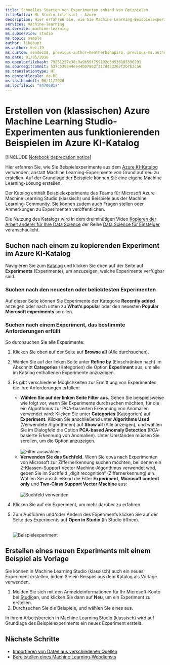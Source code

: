 ```yaml
---
title: Schnelles Starten von Experimenten anhand von Beispielen
titleSuffix: ML Studio (classic) - Azure
description: Hier erfahren Sie, wie Sie Machine Learning-Beispielexperimente verwenden, um mit dem Azure KI-Katalog und Azure Machine Learning Studio (klassisch) neue Experimente zu erstellen.
services: machine-learning
ms.service: machine-learning
ms.subservice: studio
ms.topic: sample
author: likebupt
ms.author: keli19
ms.custom: seodec18, previous-author=heatherbshapiro, previous-ms.author=hshapiro
ms.date: 01/05/2018
ms.openlocfilehash: 79251257e38c9a9b59f759192d3d536185396291
ms.sourcegitcommit: 537c539344ee44b07862f317d453267f2b7b2ca6
ms.translationtype: HT
ms.contentlocale: de-DE
ms.lasthandoff: 06/11/2020
ms.locfileid: "84706017"
---
```

# <a name="create-azure-machine-learning-studio-classic-experiments-from-working-examples-in-azure-ai-gallery"></a>Erstellen von (klassischen) Azure Machine Learning Studio-Experimenten aus funktionierenden Beispielen im Azure KI-Katalog

[!INCLUDE [Notebook deprecation notice](../../../includes/aml-studio-notebook-notice.md)]

Hier erfahren Sie, wie Sie Beispielexperimente aus dem [Azure KI-Katalog](https://gallery.azure.ai/) verwenden, anstatt Machine Learning-Experimente von Grund auf neu zu erstellen. Auf der Grundlage der Beispiele können Sie eine eigene Machine Learning-Lösung erstellen.

Der Katalog enthält Beispielexperimente des Teams für Microsoft Azure Machine Learning Studio (klassisch) und Beispiele aus der Machine Learning-Community. Sie können zudem auch Fragen stellen oder Anmerkungen zu Experimenten veröffentlichen.

Die Nutzung des Katalogs wird in dem dreiminütigen Video [Kopieren der Arbeit anderer für Ihre Data Science](data-science-for-beginners-copy-other-peoples-work-to-do-data-science.md) der Reihe [Data Science für Einsteiger](data-science-for-beginners-the-5-questions-data-science-answers.md) veranschaulicht.



## <a name="find-an-experiment-to-copy-in-azure-ai-gallery"></a>Suchen nach einem zu kopierenden Experiment im Azure KI-Katalog
Navigieren Sie zum [Katalog](https://gallery.azure.ai/) und klicken Sie oben auf der Seite auf **Experiments** (Experimente), um anzuzeigen, welche Experimente verfügbar sind.

### <a name="find-the-newest-or-most-popular-experiments"></a>Suchen nach den neuesten oder beliebtesten Experimenten
Auf dieser Seite können Sie Experimente der Kategorie **Recently added** anzeigen oder nach unten zu **What‘s popular** oder den neuesten **Popular Microsoft experiments** scrollen.

### <a name="look-for-an-experiment-that-meets-specific-requirements"></a>Suchen nach einem Experiment, das bestimmte Anforderungen erfüllt
So durchsuchen Sie alle Experimente:

1. Klicken Sie oben auf der Seite auf **Browse all** (Alle durchsuchen).
2. Wählen Sie auf der linken Seite unter **Refine by** (Einschränken nach) im Abschnitt **Categories** (Kategorien) die Option **Experiment** aus, um alle im Katalog enthaltenen Experimente anzuzeigen.
3. Es gibt verschiedene Möglichkeiten zur Ermittlung von Experimenten, die Ihre Anforderungen erfüllen:
   * **Wählen Sie auf der linken Seite Filter aus.** Gehen Sie beispielsweise wie folgt vor, wenn Sie Experimente durchsuchen möchten, für die ein Algorithmus zur PCA-basierten Erkennung von Anomalien verwendet wird: Klicken Sie unter **Categories** (Kategorien) auf **Experiment**. Klicken Sie anschließend unter **Algorithms Used** (Verwendete Algorithmen) auf **Show all** (Alle anzeigen), und wählen Sie im Dialogfeld die Option **PCA-based Anomaly Detection** (PCA-basierte Erkennung von Anomalien). Unter Umständen müssen Sie scrollen, um die Option anzuzeigen.<br></br>
     ![Filter auswählen](./media/sample-experiments/choose-an-algorithm.png)
   * **Verwenden Sie das Suchfeld.** Wenn Sie etwa nach Experimenten von Microsoft zur Ziffernerkennung suchen möchten, bei denen ein 2-Klassen-Support Vector Machine-Algorithmus verwendet wird, geben Sie im Suchfeld „digit recognition“ (Ziffernerkennung) ein. Wählen Sie anschließend die Filter **Experiment**, **Microsoft content only** und **Two-Class Support Vector Machine** aus:<br></br>
     ![Suchfeld verwenden](./media/sample-experiments/search-for-experiments.png)
4. Klicken Sie auf ein Experiment, um mehr darüber zu erfahren.
5. Zum Ausführen und/oder Ändern des Experiments klicken Sie auf der Seite des Experiments auf **Open in Studio** (In Studio öffnen). <br></br>

    ![Beispielexperiment](./media/sample-experiments/example-experiment.png)

## <a name="create-a-new-experiment-using-an-example-as-a-template"></a>Erstellen eines neuen Experiments mit einem Beispiel als Vorlage
Sie können in Machine Learning Studio (klassisch) auch ein neues Experiment erstellen, indem Sie ein Beispiel aus dem Katalog als Vorlage verwenden.

1. Melden Sie sich mit den Anmeldeinformationen für Ihr Microsoft-Konto bei [Studio](https://studio.azureml.net)an, und klicken Sie dann auf **Neu**, um ein Experiment zu erstellen.
2. Durchsuchen Sie die Beispiele, und wählen Sie eines aus.

In Ihrem Arbeitsbereich in Machine Learning Studio (klassisch) wird auf Grundlage des Beispielexperiments ein neues Experiment erstellt.

## <a name="next-steps"></a>Nächste Schritte
* [Importieren von Daten aus verschiedenen Quellen](import-data.md)
* [Bereitstellen eines Machine Learning-Webdiensts](deploy-a-machine-learning-web-service.md)
